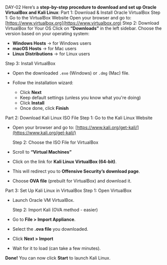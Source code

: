 DAY-02
Here’s a **step-by-step procedure to download and set up Oracle VirtualBox and Kali Linux**:
 Part 1: Download & Install Oracle VirtualBox
   Step 1: Go to the VirtualBox Website
 Open your browser and go to:
  [https://www.virtualbox.org](https://www.virtualbox.org)
   Step 2: Download VirtualBox for Your OS
 Click on **“Downloads”** in the left sidebar.
 Choose the version based on your operating system:

  * **Windows Hosts** → for Windows users
  * **macOS Hosts** → for Mac users
  * **Linux Distributions** → for Linux users

   Step 3: Install VirtualBox

* Open the downloaded `.exe` (Windows) or `.dmg` (Mac) file.
* Follow the installation wizard:

  * Click **Next**
  * Keep default settings (unless you know what you're doing)
  * Click **Install**
  * Once done, click **Finish**

Part 2: Download Kali Linux ISO File
   Step 1: Go to the Kali Linux Website

* Open your browser and go to:
  [https://www.kali.org/get-kali/](https://www.kali.org/get-kali/)

   Step 2: Choose the ISO File for VirtualBox

* Scroll to **“Virtual Machines”**
* Click on the link for **Kali Linux VirtualBox (64-bit)**.
* This will redirect you to **Offensive Security’s download page**.
* Choose **OVA file** (prebuilt for VirtualBox) and download it.

Part 3: Set Up Kali Linux in VirtualBox
    Step 1: Open VirtualBox

* Launch Oracle VM VirtualBox.

    Step 2: Import Kali (OVA method - easier)

* Go to **File > Import Appliance**.
* Select the **.ova file** you downloaded.
* Click **Next > Import**
* Wait for it to load (can take a few minutes).

**Done!** You can now click **Start** to launch Kali Linux.
